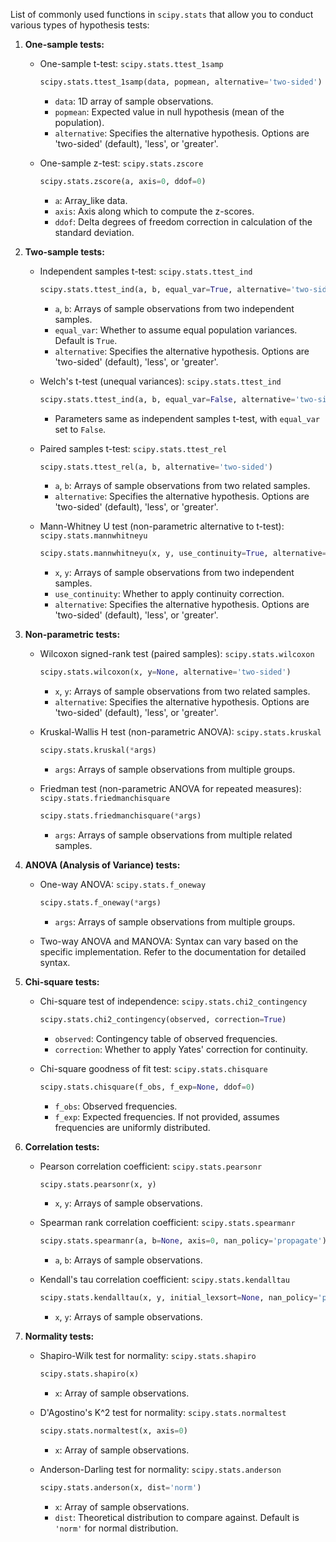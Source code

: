 List of commonly used functions in `scipy.stats` that allow you to conduct various types of hypothesis tests:

1. **One-sample tests:**
   - One-sample t-test: `scipy.stats.ttest_1samp`
     ```python
     scipy.stats.ttest_1samp(data, popmean, alternative='two-sided')
     ```
     - `data`: 1D array of sample observations.
     - `popmean`: Expected value in null hypothesis (mean of the population).
     - `alternative`: Specifies the alternative hypothesis. Options are 'two-sided' (default), 'less', or 'greater'.

   - One-sample z-test: `scipy.stats.zscore`
     ```python
     scipy.stats.zscore(a, axis=0, ddof=0)
     ```
     - `a`: Array_like data.
     - `axis`: Axis along which to compute the z-scores.
     - `ddof`: Delta degrees of freedom correction in calculation of the standard deviation.

2. **Two-sample tests:**
   - Independent samples t-test: `scipy.stats.ttest_ind`
     ```python
     scipy.stats.ttest_ind(a, b, equal_var=True, alternative='two-sided')
     ```
     - `a`, `b`: Arrays of sample observations from two independent samples.
     - `equal_var`: Whether to assume equal population variances. Default is `True`.
     - `alternative`: Specifies the alternative hypothesis. Options are 'two-sided' (default), 'less', or 'greater'.

   - Welch's t-test (unequal variances): `scipy.stats.ttest_ind`
     ```python
     scipy.stats.ttest_ind(a, b, equal_var=False, alternative='two-sided')
     ```
     - Parameters same as independent samples t-test, with `equal_var` set to `False`.

   - Paired samples t-test: `scipy.stats.ttest_rel`
     ```python
     scipy.stats.ttest_rel(a, b, alternative='two-sided')
     ```
     - `a`, `b`: Arrays of sample observations from two related samples.
     - `alternative`: Specifies the alternative hypothesis. Options are 'two-sided' (default), 'less', or 'greater'.

   - Mann-Whitney U test (non-parametric alternative to t-test): `scipy.stats.mannwhitneyu`
     ```python
     scipy.stats.mannwhitneyu(x, y, use_continuity=True, alternative='two-sided')
     ```
     - `x`, `y`: Arrays of sample observations from two independent samples.
     - `use_continuity`: Whether to apply continuity correction.
     - `alternative`: Specifies the alternative hypothesis. Options are 'two-sided' (default), 'less', or 'greater'.

3. **Non-parametric tests:**
   - Wilcoxon signed-rank test (paired samples): `scipy.stats.wilcoxon`
     ```python
     scipy.stats.wilcoxon(x, y=None, alternative='two-sided')
     ```
     - `x`, `y`: Arrays of sample observations from two related samples.
     - `alternative`: Specifies the alternative hypothesis. Options are 'two-sided' (default), 'less', or 'greater'.

   - Kruskal-Wallis H test (non-parametric ANOVA): `scipy.stats.kruskal`
     ```python
     scipy.stats.kruskal(*args)
     ```
     - `args`: Arrays of sample observations from multiple groups.

   - Friedman test (non-parametric ANOVA for repeated measures): `scipy.stats.friedmanchisquare`
     ```python
     scipy.stats.friedmanchisquare(*args)
     ```
     - `args`: Arrays of sample observations from multiple related samples.

4. **ANOVA (Analysis of Variance) tests:**
   - One-way ANOVA: `scipy.stats.f_oneway`
     ```python
     scipy.stats.f_oneway(*args)
     ```
     - `args`: Arrays of sample observations from multiple groups.

   - Two-way ANOVA and MANOVA: Syntax can vary based on the specific implementation. Refer to the documentation for detailed syntax.

5. **Chi-square tests:**
   - Chi-square test of independence: `scipy.stats.chi2_contingency`
     ```python
     scipy.stats.chi2_contingency(observed, correction=True)
     ```
     - `observed`: Contingency table of observed frequencies.
     - `correction`: Whether to apply Yates' correction for continuity.

   - Chi-square goodness of fit test: `scipy.stats.chisquare`
     ```python
     scipy.stats.chisquare(f_obs, f_exp=None, ddof=0)
     ```
     - `f_obs`: Observed frequencies.
     - `f_exp`: Expected frequencies. If not provided, assumes frequencies are uniformly distributed.

6. **Correlation tests:**
   - Pearson correlation coefficient: `scipy.stats.pearsonr`
     ```python
     scipy.stats.pearsonr(x, y)
     ```
     - `x`, `y`: Arrays of sample observations.

   - Spearman rank correlation coefficient: `scipy.stats.spearmanr`
     ```python
     scipy.stats.spearmanr(a, b=None, axis=0, nan_policy='propagate')
     ```
     - `a`, `b`: Arrays of sample observations.

   - Kendall's tau correlation coefficient: `scipy.stats.kendalltau`
     ```python
     scipy.stats.kendalltau(x, y, initial_lexsort=None, nan_policy='propagate')
     ```
     - `x`, `y`: Arrays of sample observations.

7. **Normality tests:**
   - Shapiro-Wilk test for normality: `scipy.stats.shapiro`
     ```python
     scipy.stats.shapiro(x)
     ```
     - `x`: Array of sample observations.

   - D'Agostino's K^2 test for normality: `scipy.stats.normaltest`
     ```python
     scipy.stats.normaltest(x, axis=0)
     ```
     - `x`: Array of sample observations.

   - Anderson-Darling test for normality: `scipy.stats.anderson`
     ```python
     scipy.stats.anderson(x, dist='norm')
     ```
     - `x`: Array of sample observations.
     - `dist`: Theoretical distribution to compare against. Default is `'norm'` for normal distribution.

